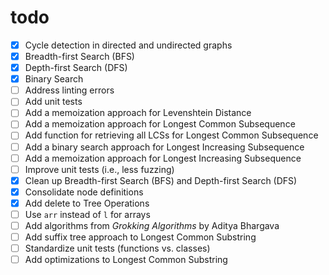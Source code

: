 # todo

- [x] Cycle detection in directed and undirected graphs
- [x] Breadth-first Search (BFS)
- [x] Depth-first Search (DFS)
- [x] Binary Search
- [ ] Address linting errors
- [ ] Add unit tests
- [ ] Add a memoization approach for Levenshtein Distance
- [ ] Add a memoization approach for Longest Common Subsequence
- [ ] Add function for retrieving all LCSs for Longest Common Subsequence
- [ ] Add a binary search approach for Longest Increasing Subsequence
- [ ] Add a memoization approach for Longest Increasing Subsequence
- [ ] Improve unit tests (i.e., less fuzzing)
- [x] Clean up Breadth-first Search (BFS) and Depth-first Search (DFS)
- [x] Consolidate node definitions
- [x] Add delete to Tree Operations
- [ ] Use `arr` instead of `l` for arrays
- [ ] Add algorithms from *Grokking Algorithms* by Aditya Bhargava
- [ ] Add suffix tree approach to Longest Common Substring
- [ ] Standardize unit tests (functions vs. classes)
- [ ] Add optimizations to Longest Common Substring
